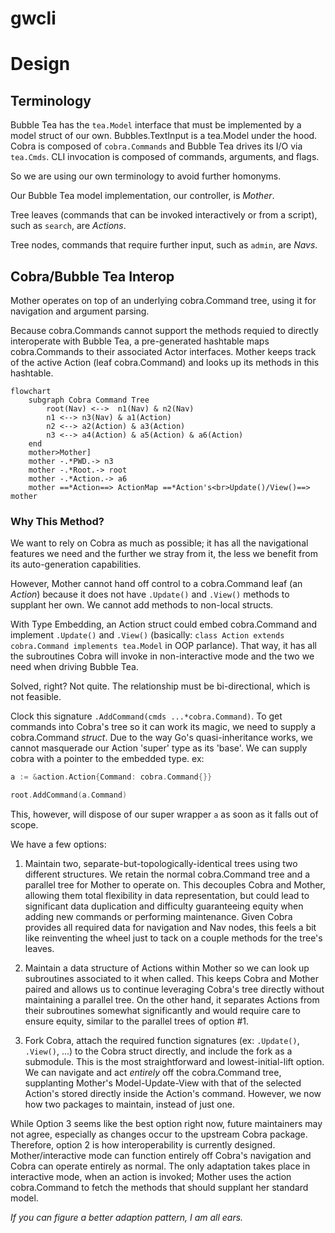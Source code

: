 # gwcli

# Design

## Terminology

Bubble Tea has the `tea.Model` interface that must be implemented by a model struct of our own. Bubbles.TextInput is a tea.Model under the hood. Cobra is composed of `cobra.Commands` and Bubble Tea drives its I/O via `tea.Cmds`. CLI invocation is composed of commands, arguments, and flags.

So we are using our own terminology to avoid further homonyms. 

Our Bubble Tea model implementation, our controller, is *Mother*.

Tree leaves (commands that can be invoked interactively or from a script), such as `search`, are *Actions*.

Tree nodes, commands that require further input, such as `admin`, are *Navs*.


## Cobra/Bubble Tea Interop

Mother operates on top of an underlying cobra.Command tree, using it for navigation and argument parsing.

Because cobra.Commands cannot support the methods requied to directly interoperate with Bubble Tea, a pre-generated hashtable maps cobra.Commands to their associated Actor interfaces.
Mother keeps track of the active Action (leaf cobra.Command) and looks up its methods in this hashtable. 

```mermaid
flowchart
    subgraph Cobra Command Tree
        root(Nav) <-->  n1(Nav) & n2(Nav)
        n1 <--> n3(Nav) & a1(Action)
        n2 <--> a2(Action) & a3(Action)
        n3 <--> a4(Action) & a5(Action) & a6(Action)
    end
    mother>Mother]
    mother -.*PWD.-> n3
    mother -.*Root.-> root
    mother -.*Action.-> a6
    mother ==*Action==> ActionMap ==*Action's<br>Update()/View()==> mother
```

### Why This Method?

We want to rely on Cobra as much as possible; it has all the navigational features we need and the further we stray from it, the less we benefit from its auto-generation capabilities.

However, Mother cannot hand off control to a cobra.Command leaf (an *Action*) because it does not have `.Update()` and `.View()` methods to supplant her own. We cannot add methods to non-local structs.

With Type Embedding, an Action struct could embed cobra.Command and implement `.Update()` and `.View()` (basically: `class Action extends cobra.Command implements tea.Model` in OOP parlance). That way, it has all the subroutines Cobra will invoke in non-interactive mode and the two we need when driving Bubble Tea.

Solved, right? Not quite. The relationship must be bi-directional, which is not feasible.

Clock this signature `.AddCommand(cmds ...*cobra.Command)`. To get commands into Cobra's tree so it can work its magic, we need to supply a cobra.Command *struct*. Due to the way Go's quasi-inheritance works, we cannot masquerade our Action 'super' type as its 'base'. We can supply cobra with a pointer to the embedded type. ex: 

```go
a := &action.Action{Command: cobra.Command{}}

root.AddCommand(a.Command)
```

This, however, will dispose of our super wrapper `a` as soon as it falls out of scope.

We have a few options:

1) Maintain two, separate-but-topologically-identical trees using two different structures. We retain the normal cobra.Command tree and a parallel tree for Mother to operate on. This decouples Cobra and Mother, allowing them total flexibility in data representation, but could lead to significant data duplication and difficulty guaranteeing equity when adding new commands or performing maintenance. Given Cobra provides all required data for navigation and Nav nodes, this feels a bit like reinventing the wheel just to tack on a couple methods for the tree's leaves.

2) Maintain a data structure of Actions within Mother so we can look up subroutines associated to it when called. This keeps Cobra and Mother paired and allows us to continue leveraging Cobra's tree directly without maintaining a parallel tree. On the other hand, it separates Actions from their subroutines somewhat significantly and would require care to ensure equity, similar to the parallel trees of option #1. 

3) Fork Cobra, attach the required function signatures (ex: `.Update()`, `.View()`, ...) to the Cobra struct directly, and include the fork as a submodule. This is the most straightforward and lowest-initial-lift option. We can navigate and act *entirely* off the cobra.Command tree, supplanting Mother's Model-Update-View with that of the selected Action's stored directly inside the Action's command. However, we now how two packages to maintain, instead of just one.   

While Option 3 seems like the best option right now, future maintainers may not agree, especially as changes occur to the upstream Cobra package. Therefore, option 2 is how interoperability is currently designed. Mother/interactive mode can function entirely off Cobra's navigation and Cobra can operate entirely as normal. The only adaptation takes place in interactive mode, when an action is invoked; Mother uses the action cobra.Command to fetch the methods that should supplant her standard model.

*If you can figure a better adaption pattern, I am all ears.*